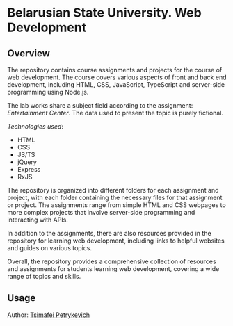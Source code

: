 # Belarusian State University. Web Development

## Overview

The repository contains course assignments and projects for the course of web development.
The course covers various aspects of front and back end development, including HTML, CSS, JavaScript, TypeScript and server-side programming using Node.js.

The lab works share a subject field according to the assignment: *Entertainment Center*. The data used to present the topic is purely fictional.

*Technologies used*:

* HTML
* CSS
* JS/TS
* jQuery
* Express
* RxJS

The repository is organized into different folders for each assignment and project, with each folder containing the necessary files for that assignment or project. The assignments range from simple HTML and CSS webpages to more complex projects that involve server-side programming and interacting with APIs.

In addition to the assignments, there are also resources provided in the repository for learning web development, including links to helpful websites and guides on various topics.

Overall, the repository provides a comprehensive collection of resources and assignments for students learning web development, covering a wide range of topics and skills.

## Usage

Author: [Tsimafei Petrykevich](https://github.com/petrik33)
